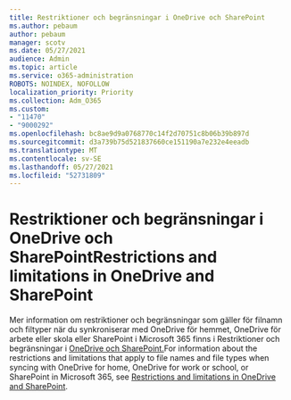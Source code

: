 ```yaml
---
title: Restriktioner och begränsningar i OneDrive och SharePoint
ms.author: pebaum
author: pebaum
manager: scotv
ms.date: 05/27/2021
audience: Admin
ms.topic: article
ms.service: o365-administration
ROBOTS: NOINDEX, NOFOLLOW
localization_priority: Priority
ms.collection: Adm_O365
ms.custom:
- "11470"
- "9000292"
ms.openlocfilehash: bc8ae9d9a0768770c14f2d70751c8b06b39b897d
ms.sourcegitcommit: d3a739b75d521837660ce151190a7e232e4eeadb
ms.translationtype: MT
ms.contentlocale: sv-SE
ms.lasthandoff: 05/27/2021
ms.locfileid: "52731809"
---
```

# <a name="restrictions-and-limitations-in-onedrive-and-sharepoint"></a><span data-ttu-id="150a3-102">Restriktioner och begränsningar i OneDrive och SharePoint</span><span class="sxs-lookup"><span data-stu-id="150a3-102">Restrictions and limitations in OneDrive and SharePoint</span></span>

<span data-ttu-id="150a3-103">Mer information om restriktioner och begränsningar som gäller för filnamn och filtyper när du synkroniserar med OneDrive för hemmet, OneDrive för arbete eller skola eller SharePoint i Microsoft 365 finns i Restriktioner och begränsningar i [OneDrive och SharePoint.](https://support.microsoft.com/office/restrictions-and-limitations-in-onedrive-and-sharepoint-64883a5d-228e-48f5-b3d2-eb39e07630fa)</span><span class="sxs-lookup"><span data-stu-id="150a3-103">For information about the restrictions and limitations that apply to file names and file types when syncing with OneDrive for home, OneDrive for work or school, or SharePoint in Microsoft 365, see [Restrictions and limitations in OneDrive and SharePoint](https://support.microsoft.com/office/restrictions-and-limitations-in-onedrive-and-sharepoint-64883a5d-228e-48f5-b3d2-eb39e07630fa).</span></span>
